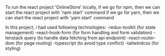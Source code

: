 To run the react project 'OnlineStore' locally,
           if we go for npm, then we can start the react project with 'npm start' command
           if we go for yarn, then we can start the react project with 'yarn start' command

In this project, i had used following technologies:
 -redux-toolkit (for state management)
 -react-hook-form (for form handling and form validation)
 -tenstack query (to handle data fetching from api endpoint)
 -react-router-dom (for page routing)
 -typescript (to avoid type conflict)
 -tailwindcss (for styling)